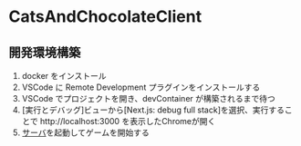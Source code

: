 # CatsAndChocolateClient

## 開発環境構築

1. docker をインストール
2. VSCode に Remote Development プラグインをインストールする
3. VSCode でプロジェクトを開き、devContainer が構築されるまで待つ
4. [実行とデバッグ]ビューから[Next.js: debug full stack]を選択、実行することで http://localhost:3000 を表示したChromeが開く
5. [サーバ](https://github.com/toru-yamada-excite-software/CatsAndChocolateServer)を起動してゲームを開始する
